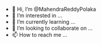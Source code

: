 - 👋 Hi, I’m @MahendraReddyPolaka
- 👀 I’m interested in ...
- 🌱 I’m currently learning ...
- 💞️ I’m looking to collaborate on ...
- 📫 How to reach me ...

<!---
MahendraReddyPolaka/MahendraReddyPolaka is a ✨ special ✨ repository because its `README.md` (this file) appears on your GitHub profile.
You can click the Preview link to take a look at your changes.
--->
